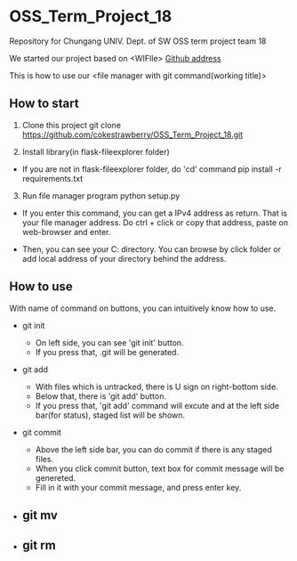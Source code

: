 # OSS_Term_Project_18
Repository for Chungang UNIV. Dept. of SW OSS term project team 18

We started our project based on &lt;WIFIle&gt;
[Github address](https://github.com/reallyrehan/flask-fileexplorer)

This is how to use our &lt;file manager with git command(working title)&gt;

## How to start

1. Clone this project
    git clone https://github.com/cokestrawberry/OSS_Term_Project_18.git

2. Install library(in flask-fileexplorer folder)
 * If you are not in flask-fileexplorer folder, do 'cd' command
    pip install -r requirements.txt

3. Run file manager program
    python setup.py
 * If you enter this command, you can get a IPv4 address as return. That is your file manager address. Do ctrl + click or copy that address, paste on web-browser and enter.

 * Then, you can see your C: directory. You can browse by click folder or add local address of your directory behind the address.

## How to use

With name of command on buttons, you can intuitively know how to use.

* git init
  - On left side, you can see 'git init' button.
  - If you press that, .git will be generated.

* git add
  - With files which is untracked, there is U sign on right-bottom side.
  - Below that, there is 'git add' button.
  - If you press that, 'git add' command will excute and at the left side bar(for status), staged list will be shown.

* git commit
  - Above the left side bar, you can do commit if there is any staged files.
  - When you click commit button, text box for commit message will be genereted.
  - Fill in it with your commit message, and press enter key.

* git mv
  - 

* git rm
  - 